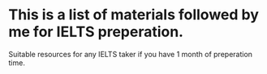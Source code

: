 # This is a list of materials followed by me for IELTS preperation.

Suitable resources for any IELTS taker if you have 1 month of preperation time.
